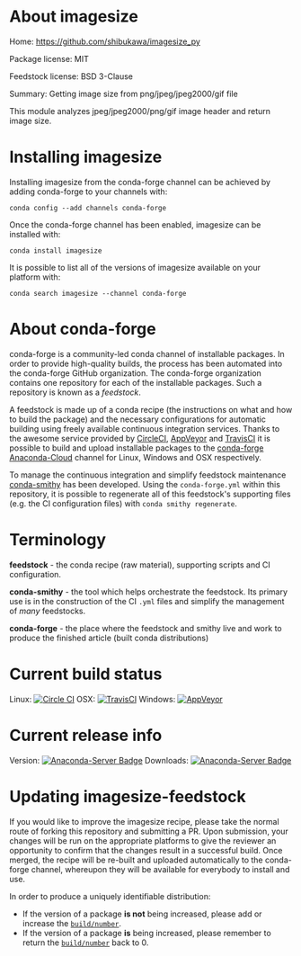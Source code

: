 About imagesize
===============

Home: https://github.com/shibukawa/imagesize_py

Package license: MIT

Feedstock license: BSD 3-Clause

Summary: Getting image size from png/jpeg/jpeg2000/gif file

This module analyzes jpeg/jpeg2000/png/gif image header and
return image size.


Installing imagesize
====================

Installing imagesize from the conda-forge channel can be achieved by adding conda-forge to your channels with:

```
conda config --add channels conda-forge
```

Once the conda-forge channel has been enabled, imagesize can be installed with:

```
conda install imagesize
```

It is possible to list all of the versions of imagesize available on your platform with:

```
conda search imagesize --channel conda-forge
```


About conda-forge
=================

conda-forge is a community-led conda channel of installable packages.
In order to provide high-quality builds, the process has been automated into the
conda-forge GitHub organization. The conda-forge organization contains one repository
for each of the installable packages. Such a repository is known as a *feedstock*.

A feedstock is made up of a conda recipe (the instructions on what and how to build
the package) and the necessary configurations for automatic building using freely
available continuous integration services. Thanks to the awesome service provided by
[CircleCI](https://circleci.com/), [AppVeyor](http://www.appveyor.com/)
and [TravisCI](https://travis-ci.org/) it is possible to build and upload installable
packages to the [conda-forge](https://anaconda.org/conda-forge)
[Anaconda-Cloud](http://docs.anaconda.org/) channel for Linux, Windows and OSX respectively.

To manage the continuous integration and simplify feedstock maintenance
[conda-smithy](http://github.com/conda-forge/conda-smithy) has been developed.
Using the ``conda-forge.yml`` within this repository, it is possible to regenerate all of
this feedstock's supporting files (e.g. the CI configuration files) with ``conda smithy regenerate``.


Terminology
===========

**feedstock** - the conda recipe (raw material), supporting scripts and CI configuration.

**conda-smithy** - the tool which helps orchestrate the feedstock.
                   Its primary use is in the construction of the CI ``.yml`` files
                   and simplify the management of *many* feedstocks.

**conda-forge** - the place where the feedstock and smithy live and work to
                  produce the finished article (built conda distributions)

Current build status
====================

Linux: [![Circle CI](https://circleci.com/gh/conda-forge/imagesize-feedstock.svg?style=svg)](https://circleci.com/gh/conda-forge/imagesize-feedstock)
OSX: [![TravisCI](https://travis-ci.org/conda-forge/imagesize-feedstock.svg?branch=master)](https://travis-ci.org/conda-forge/imagesize-feedstock)
Windows: [![AppVeyor](https://ci.appveyor.com/api/projects/status/github/conda-forge/imagesize-feedstock?svg=True)](https://ci.appveyor.com/project/conda-forge/imagesize-feedstock/branch/master)

Current release info
====================
Version: [![Anaconda-Server Badge](https://anaconda.org/conda-forge/imagesize/badges/version.svg)](https://anaconda.org/conda-forge/imagesize)
Downloads: [![Anaconda-Server Badge](https://anaconda.org/conda-forge/imagesize/badges/downloads.svg)](https://anaconda.org/conda-forge/imagesize)


Updating imagesize-feedstock
============================

If you would like to improve the imagesize recipe, please take the normal
route of forking this repository and submitting a PR. Upon submission, your changes will
be run on the appropriate platforms to give the reviewer an opportunity to confirm that the
changes result in a successful build. Once merged, the recipe will be re-built and uploaded
automatically to the conda-forge channel, whereupon they will be available for everybody to
install and use.

In order to produce a uniquely identifiable distribution:
 * If the version of a package **is not** being increased, please add or increase
   the [``build/number``](http://conda.pydata.org/docs/building/meta-yaml.html#build-number-and-string).
 * If the version of a package **is** being increased, please remember to return
   the [``build/number``](http://conda.pydata.org/docs/building/meta-yaml.html#build-number-and-string)
   back to 0.
